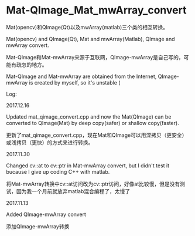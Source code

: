 # Mat-QImage_Mat_mwArray_convert

Mat(opencv)和QImage(Qt)以及mwArray(matlab)三个类的相互转换。

Mat(opencv) and QImage(Qt), Mat and mwArray(Matlab), QImage and mwArray convert.

Mat-QImage和Mat-mwArray来源于互联网，QImage-mwArray是自己写的，可能有疏忽的地方。

Mat-QImage and Mat-mwArray are obtained from the Internet, QImage-mwArray is created by myself, so it's unstable (

Log:

2017.12.16

Updated mat_qimage_convert.cpp and now the Mat(QImage) can be converted to QImage(Mat) by deep copy(safer) or shallow copy(faster).

更新了mat_qimage_convert.cpp，现在Mat和QImage可以用深拷贝（更安全）或浅拷贝（更快）的方式来进行转换。

2017.11.30

Changed cv::at to cv::ptr in Mat-mwArray convert, but I didn't test it bucause I give up coding C++ with matlab.

将Mat-mwArray转换中cv::at访问改为cv::ptr访问，好像at比较慢，但是没有测试，因为我一个月前就放弃matlab混合编程了，太慢了

2017.11.13

Added QImage-mwArray convert

添加QImage-mwArray转换


